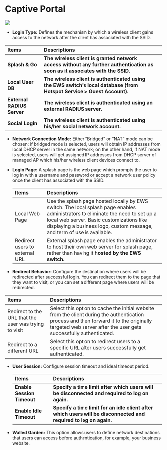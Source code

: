 # Captive Portal

![](https://lh3.googleusercontent.com/E394nQhZgSGcOeQ22v5EO5Ol3wtalx2UxXxc8pRbnn4K_qKBkpbX0dIchs7QY658CaAbi9JrWw3NaJpW0IkQcCqg2I54teL1T_SKA6xodRBVgL-UoSiJHAIyOfOsrZkFXtZwALQ)

* **Login Type:** Defines the mechanism by which a wireless client gains access to the network after the client has associated with the SSID.

| Items | Descriptions |  |
| :--- | :--- | :--- |
| **Splash & Go** | **The wireless client is granted network access without any further authentication as soon as it associates with the SSID.** |  |
| **Local User DB** | **The wireless client is authenticated using the EWS switch's local database \(from Hotspot Service &gt; Guest Account\).** |  |
| **External RADIUS Server** | **The wireless client is authenticated using an external RADIUS server.** |  |
| **Social Login** | **The wireless client is authenticated using his/her social network account.** |  |

* **Network Connection Mode:** Either “Bridged” or “NAT” mode can be chosen: if bridged mode is selected, users will obtain IP addresses from local DHCP server in the same network; on the other hand, if NAT mode is selected, users will get assigned IP addresses from DHCP server of managed AP which his/her wireless client devices connect to. 
* **Login Page:** A splash page is the web page which prompts the user to log in with a username and password or accept a network user policy once the client has associated with the SSID. 

  | **Items** | Descriptions |
  | :--- | :--- |
  | Local Web Page | Use the splash page hosted locally by EWS switch. The local splash page enables administrators to eliminate the need to set up a local web server. Basic customizations like displaying a business logo, custom message, and term of use is available.  |
  | Redirect users to external URL | External splash page enables the administrator to host their own web server for splash page, rather than having it h**osted by the EWS switch.** |

* **Redirect Behavior:** Configure the destination where users will be redirected after successful login. You can redirect them to the page that they want to visit, or you can set a different page where users will be redirected.

| **Items** | Descriptions |
| :--- | :--- |
| Redirect to the URL that the user was trying to visit | Select this option to cache the initial website from the client during the authentication process and then forward it to the originally targeted web server after the user gets successfully authenticated. |
| Redirect to a different URL | Select this option to redirect users to a specific URL after users successfully get authenticated. |

* **User Session:** Configure session timeout and ideal timeout period.

  | **Items** | Descriptions |
  | :--- | :--- |
  | **Enable Session Timeout** | **Specify a time limit after which users will be disconnected and required to log on again.** |
  | **Enable Idle Timeout** | **Specify a time limit for an idle client after which users will be disconnected and required to log on again.** |

* **Walled Garden:** This option allows users to define network destinations that users can access before authentication, for example, your business website.

  


